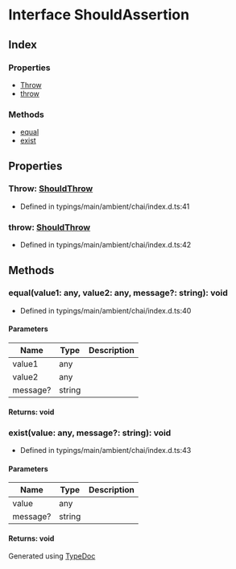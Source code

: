 # Interface ShouldAssertion


## Index

### Properties
* [Throw](_typings_main_ambient_chai_index_d_.chai.shouldassertion.md#throw)
* [throw](_typings_main_ambient_chai_index_d_.chai.shouldassertion.md#throw-1)

### Methods
* [equal](_typings_main_ambient_chai_index_d_.chai.shouldassertion.md#equal)
* [exist](_typings_main_ambient_chai_index_d_.chai.shouldassertion.md#exist)

## Properties

### Throw: [ShouldThrow](_typings_main_ambient_chai_index_d_.chai.shouldthrow.md)

* Defined in typings/main/ambient/chai/index.d.ts:41


### throw: [ShouldThrow](_typings_main_ambient_chai_index_d_.chai.shouldthrow.md)

* Defined in typings/main/ambient/chai/index.d.ts:42


## Methods

### equal(value1: any, value2: any, message?: string): void
  
* Defined in typings/main/ambient/chai/index.d.ts:40


#### Parameters

| Name | Type | Description |
| ---- | ---- | ---- |
| value1 | any|  |
| value2 | any|  |
| message? | string|  |

#### Returns: void

### exist(value: any, message?: string): void
  
* Defined in typings/main/ambient/chai/index.d.ts:43


#### Parameters

| Name | Type | Description |
| ---- | ---- | ---- |
| value | any|  |
| message? | string|  |

#### Returns: void


Generated using [TypeDoc](http://typedoc.io)
